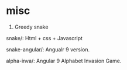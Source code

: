 # misc
1. Greedy snake

  snake/:  Html + css + Javascript
  
  snake-angular/: Angualr 9 version.
  
  alpha-inva/: Angular 9 Alphabet Invasion Game.
